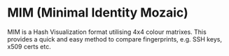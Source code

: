 # MIM (Minimal Identity Mozaic)

MIM is a Hash Visualization format utilising 4x4 colour matrixes. This provides a quick and easy method to compare fingerprints, e.g. SSH keys, x509 certs etc.